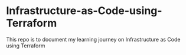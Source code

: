 # Infrastructure-as-Code-using-Terraform
This repo is to document my learning journey on Infrastructure as Code using Terraform
